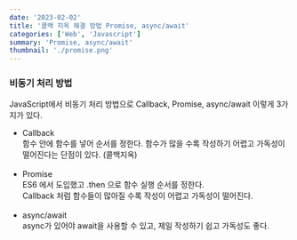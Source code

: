 ```yaml
---
date: '2023-02-02'
title: '콜백 지옥 해결 방법 Promise, async/await'
categories: ['Web', 'Javascript']
summary: 'Promise, async/await'
thumbnail: './promise.png'
---
```


### 비동기 처리 방법

JavaScript에서 비동기 처리 방법으로 Callback, Promise, async/await 이렇게 3가지가 있다.

- Callback</br>
  함수 안에 함수를 넣어 순서를 정한다. 함수가 많을 수록 작성하기 어렵고 가독성이 떨어진다는 단점이 있다. (콜백지옥)</br></br>
- Promise</br>
  ES6 에서 도입했고 .then 으로 함수 실행 순서를 정한다. </br>
  Callback 처럼 함수들이 많아질 수록 작성이 어렵고 가독성이 떨어진다.</br></br>
- async/await</br>
  async가 있어야 await을 사용할 수 있고, 제일 작성하기 쉽고 가독성도 좋다.
